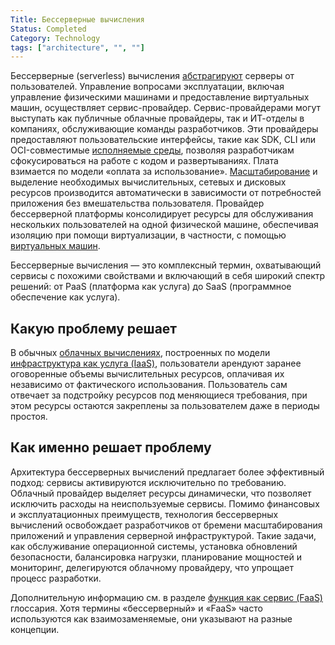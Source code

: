 ```yaml
---
Title: Бессерверные вычисления
Status: Completed
Category: Technology
tags: ["architecture", "", ""]
---
```


Бессерверные (serverless) вычисления [абстрагируют](/ru/abstraction/) серверы от пользователей.
Управление вопросами эксплуатации, включая управление физическими машинами и предоставление виртуальных машин, осуществляет сервис-провайдер.
Сервис-провайдерами могут выступать как публичные облачные провайдеры, так и ИТ-отделы в компаниях, обслуживающие команды разработчиков.
Эти провайдеры предоставляют пользовательские интерфейсы, такие как SDK, CLI или OCI-совместимые [исполняемые среды](/ru/runtime/), позволяя разработчикам сфокусироваться на работе с кодом и развертываниях.
Плата взимается по модели «оплата за использование».
[Масштабирование](/ru/scalability/) и выделение необходимых вычислительных, сетевых и дисковых ресурсов производится автоматически в зависимости от потребностей приложения без вмешательства пользователя.
Провайдер бессерверной платформы консолидирует ресурсы для обслуживания нескольких пользователей на одной физической машине, обеспечивая изоляцию при помощи виртуализации, в частности, с помощью [виртуальных машин](/ru/virtual-machine/).

Бессерверные вычисления — это комплексный термин, охватывающий сервисы с похожими свойствами и включающий в себя широкий спектр решений: от PaaS (платформа как услуга) до SaaS (программное обеспечение как услуга).

## Какую проблему решает

В обычных [облачных вычислениях](/ru/cloud-computing/), построенных по модели [инфраструктура как услуга (IaaS)](/ru/infrastructure-as-a-service/), пользователи арендуют заранее оговоренные объемы вычислительных ресурсов, оплачивая их независимо от фактического использования.
Пользователь сам отвечает за подстройку ресурсов под меняющиеся требования, при этом ресурсы остаются закреплены за пользователем даже в периоды простоя.

## Как именно решает проблему

Архитектура бессерверных вычислений предлагает более эффективный подход: сервисы активируются исключительно по требованию.
Облачный провайдер выделяет ресурсы динамически, что позволяет исключить расходы на неиспользуемые сервисы.
Помимо финансовых и эксплуатационных преимуществ, технология бессерверных вычислений освобождает разработчиков от бремени масштабирования приложений и управления серверной инфраструктурой.
Такие задачи, как обслуживание операционной системы, установка обновлений безопасности, балансировка нагрузки, планирование мощностей и мониторинг, делегируются облачному провайдеру, что упрощает процесс разработки.

Дополнительную информацию см. в разделе [функция как сервис (FaaS)](/ru/function-as-a-service/) глоссария.
Хотя термины «бессерверный» и «FaaS» часто используются как взаимозаменяемые, они указывают на разные концепции.
